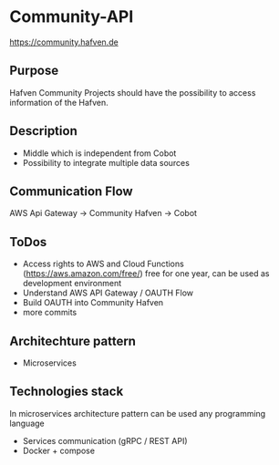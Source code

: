 # Community-API
https://community.hafven.de
## Purpose
Hafven Community Projects should have the possibility to access information of the Hafven.

## Description
- Middle which is independent from Cobot
- Possibility to integrate multiple data sources

## Communication Flow
AWS Api Gateway -> Community Hafven -> Cobot

## ToDos
- Access rights to AWS and Cloud Functions (https://aws.amazon.com/free/) free for one year, can be used as development environment
- Understand AWS API Gateway / OAUTH Flow
- Build OAUTH into Community Hafven
- more commits

## Architechture pattern
- Microservices 

## Technologies stack
In microservices architecture pattern can be used any programming language
- Services communication (gRPC / REST API)
- Docker + compose

